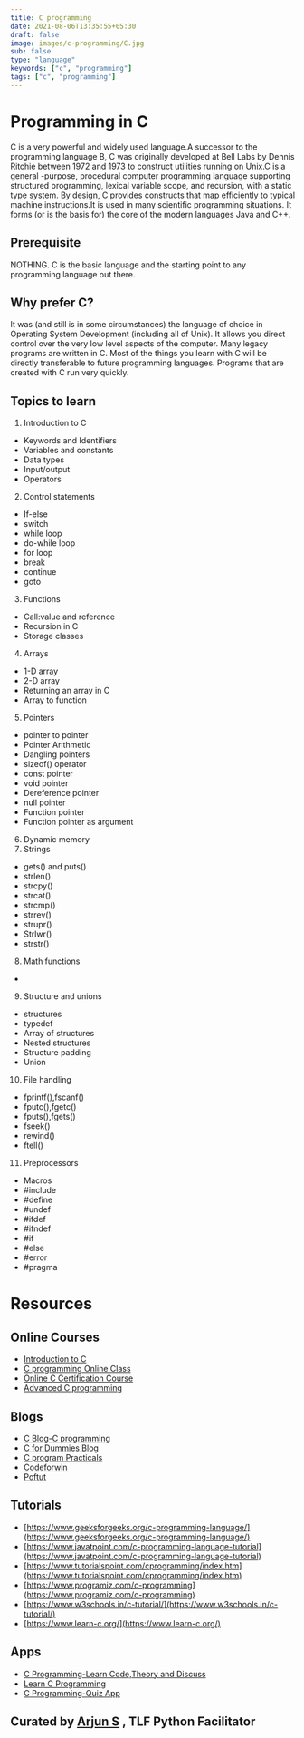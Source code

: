 ```yaml
---
title: C programming
date: 2021-08-06T13:35:55+05:30
draft: false
image: images/c-programming/C.jpg
sub: false
type: "language"
keywords: ["c", "programming"]
tags: ["c", "programming"]
---
```


# Programming in C

C is a very powerful and widely used language.A successor to the programming language B, C was originally developed at Bell Labs by Dennis Ritchie between 1972 and 1973 to construct utilities running on Unix.C is a general -purpose, procedural computer programming language supporting structured programming, lexical variable scope, and recursion, with a static type system. By design, C provides constructs that map efficiently to typical machine instructions.It is used in many scientific programming situations. It forms (or is the basis for) the core of the modern languages Java and C++.

## Prerequisite

NOTHING. C is the basic language and the starting point to any programming language out there.

## Why prefer C?

It was (and still is in some circumstances) the language of choice in Operating System Development (including all of Unix).
It allows you direct control over the very low level aspects of the computer.
Many legacy programs are written in C.
Most of the things you learn with C will be directly transferable to future programming languages.
Programs that are created with C run very quickly.

## Topics to learn

1. Introduction to C

- Keywords and Identifiers
- Variables and constants
- Data types
- Input/output
- Operators

2. Control statements

- If-else
- switch
- while loop
- do-while loop
- for loop
- break
- continue
- goto

3. Functions

- Call:value and reference
- Recursion in C
- Storage classes

4. Arrays

- 1-D array
- 2-D array
- Returning an array in C
- Array to function

5. Pointers

- pointer to pointer
- Pointer Arithmetic
- Dangling pointers
- sizeof() operator
- const pointer
- void pointer
- Dereference pointer
- null pointer
- Function pointer
- Function pointer as argument

6. Dynamic memory
7. Strings

- gets() and puts()
- strlen()
- strcpy()
- strcat()
- strcmp()
- strrev()
- strupr()
- Strlwr()
- strstr()

8. Math functions

-

9.  Structure and unions

- structures
- typedef
- Array of structures
- Nested structures
- Structure padding
- Union

10. File handling

- fprintf(),fscanf()
- fputc(),fgetc()
- fputs(),fgets()
- fseek()
- rewind()
- ftell()

11. Preprocessors

- Macros
- #include
- #define
- #undef
- #ifdef
- #ifndef
- #if
- #else
- #error
- #pragma

# Resources

## Online Courses

- [Introduction to C](http://./Check%20if%20there%20is%20a%20typo%20in%20x-special.DNS_PROBE_FINISHED_NXDOMAIN)
- [C programming Online Class](http://./Check%20if%20there%20is%20a%20typo%20in%20x-special.DNS_PROBE_FINISHED_NXDOMAIN)
- [Online C Certification Course](http://./Check%20if%20there%20is%20a%20typo%20in%20x-special.DNS_PROBE_FINISHED_NXDOMAIN)
- [Advanced C programming](http://./Check%20if%20there%20is%20a%20typo%20in%20x-special.DNS_PROBE_FINISHED_NXDOMAIN)

## Blogs

- [C Blog-C programming](https://www.c-lang.thiyagaraaj.com/archive/c-blog)
- [C for Dummies Blog](https://c-for-dummies.com/blog/)
- [C program Practicals](https://cprogrampracticals.blogspot.com/p/home-page.html)
- [Codeforwin](https://codeforwin.org/)
- [Poftut](https://www.poftut.com/)

## Tutorials

- [https://www.geeksforgeeks.org/c-programming-language/](https://www.geeksforgeeks.org/c-programming-language/)
- [https://www.javatpoint.com/c-programming-language-tutorial](https://www.javatpoint.com/c-programming-language-tutorial)
- [https://www.tutorialspoint.com/cprogramming/index.htm](https://www.tutorialspoint.com/cprogramming/index.htm)
- [https://www.programiz.com/c-programming](https://www.programiz.com/c-programming)
- [https://www.w3schools.in/c-tutorial/](https://www.w3schools.in/c-tutorial/)
- [https://www.learn-c.org/](https://www.learn-c.org/)

## Apps

- [C Programming-Learn Code,Theory and Discuss](https://play.google.com/store/apps/details?id=com.spdroid.c&hl=en_IN&gl=US)
- [Learn C Programming](https://play.google.com/store/apps/details?id=c.programming&hl=en_IN&gl=US)
- [C Programming-Quiz App](https://play.google.com/store/apps/details?id=amaresh.firstquizapp&hl=en_IN&gl=US)

## Curated by [Arjun S](https://github.com/Arjunsathyan) , TLF Python Facilitator
